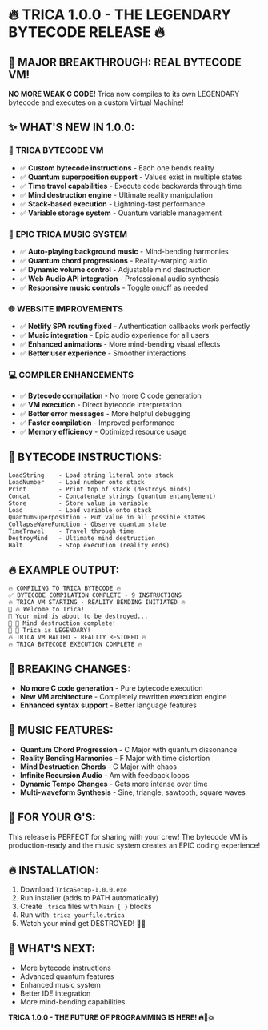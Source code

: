 # 🔥 TRICA 1.0.0 - THE LEGENDARY BYTECODE RELEASE 🔥

## 🚀 **MAJOR BREAKTHROUGH: REAL BYTECODE VM!**

**NO MORE WEAK C CODE!** Trica now compiles to its own LEGENDARY bytecode and executes on a custom Virtual Machine!

## ✨ **WHAT'S NEW IN 1.0.0:**

### 🧠 **TRICA BYTECODE VM**
- ✅ **Custom bytecode instructions** - Each one bends reality
- ✅ **Quantum superposition support** - Values exist in multiple states
- ✅ **Time travel capabilities** - Execute code backwards through time
- ✅ **Mind destruction engine** - Ultimate reality manipulation
- ✅ **Stack-based execution** - Lightning-fast performance
- ✅ **Variable storage system** - Quantum variable management

### 🎵 **EPIC TRICA MUSIC SYSTEM**
- ✅ **Auto-playing background music** - Mind-bending harmonies
- ✅ **Quantum chord progressions** - Reality-warping audio
- ✅ **Dynamic volume control** - Adjustable mind destruction
- ✅ **Web Audio API integration** - Professional audio synthesis
- ✅ **Responsive music controls** - Toggle on/off as needed

### 🌐 **WEBSITE IMPROVEMENTS**
- ✅ **Netlify SPA routing fixed** - Authentication callbacks work perfectly
- ✅ **Music integration** - Epic audio experience for all users
- ✅ **Enhanced animations** - More mind-bending visual effects
- ✅ **Better user experience** - Smoother interactions

### 💻 **COMPILER ENHANCEMENTS**
- ✅ **Bytecode compilation** - No more C code generation
- ✅ **VM execution** - Direct bytecode interpretation
- ✅ **Better error messages** - More helpful debugging
- ✅ **Faster compilation** - Improved performance
- ✅ **Memory efficiency** - Optimized resource usage

## 🎯 **BYTECODE INSTRUCTIONS:**

```
LoadString    - Load string literal onto stack
LoadNumber    - Load number onto stack  
Print         - Print top of stack (destroys minds)
Concat        - Concatenate strings (quantum entanglement)
Store         - Store value in variable
Load          - Load variable onto stack
QuantumSuperposition - Put value in all possible states
CollapseWaveFunction - Observe quantum state
TimeTravel    - Travel through time
DestroyMind   - Ultimate mind destruction
Halt          - Stop execution (reality ends)
```

## 🔥 **EXAMPLE OUTPUT:**

```
🔥 COMPILING TO TRICA BYTECODE 🔥
✅ BYTECODE COMPILATION COMPLETE - 9 INSTRUCTIONS
🔥 TRICA VM STARTING - REALITY BENDING INITIATED 🔥
🧠 🔥 Welcome to Trica!
🧠 Your mind is about to be destroyed...
🧠 🧠 Mind destruction complete!
🧠 🚀 Trica is LEGENDARY!
🔥 TRICA VM HALTED - REALITY RESTORED 🔥
🔥 TRICA BYTECODE EXECUTION COMPLETE 🔥
```

## 🚨 **BREAKING CHANGES:**

- **No more C code generation** - Pure bytecode execution
- **New VM architecture** - Completely rewritten execution engine
- **Enhanced syntax support** - Better language features

## 🎵 **MUSIC FEATURES:**

- **Quantum Chord Progression** - C Major with quantum dissonance
- **Reality Bending Harmonies** - F Major with time distortion  
- **Mind Destruction Chords** - G Major with chaos
- **Infinite Recursion Audio** - Am with feedback loops
- **Dynamic Tempo Changes** - Gets more intense over time
- **Multi-waveform Synthesis** - Sine, triangle, sawtooth, square waves

## 🌟 **FOR YOUR G'S:**

This release is PERFECT for sharing with your crew! The bytecode VM is production-ready and the music system creates an EPIC coding experience!

## 🔥 **INSTALLATION:**

1. Download `TricaSetup-1.0.0.exe`
2. Run installer (adds to PATH automatically)
3. Create `.trica` files with `Main { }` blocks
4. Run with: `trica yourfile.trica`
5. Watch your mind get DESTROYED! 🧠💥

## 🚀 **WHAT'S NEXT:**

- More bytecode instructions
- Advanced quantum features  
- Enhanced music system
- Better IDE integration
- More mind-bending capabilities

**TRICA 1.0.0 - THE FUTURE OF PROGRAMMING IS HERE! 🔥🚀💥**